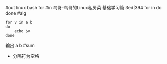 #out
linux bash for
#in
鸟哥-鸟哥的Linux私房菜 基础学习篇 3ed|394
for in do done
#alg
```
for v in a b
do
    echo $v
done
```
输出
a
b
#sum
- 分隔符为空格
